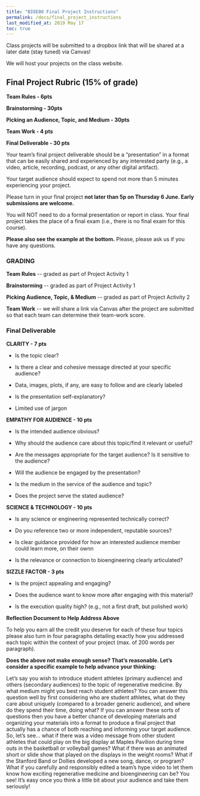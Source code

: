 ```yaml
---
title: "BIOE80 Final Project Instructions"
permalink: /docs/final_project_instructions
last_modified_at: 2019 May 17
toc: true
---
```


Class projects will be submitted to a dropbox link that will be shared at a later date (stay tuned) via Canvas! 

We will host your projects on the class website.

## Final Project Rubric (15% of grade)

**Team Rules - 6pts**

**Brainstorming - 30pts**

**Picking an Audience, Topic, and Medium - 30pts**

**Team Work - 4 pts**

**Final Deliverable - 30 pts**


Your team’s final project deliverable should be a “presentation” in a format that can be easily shared and experienced by any interested party (e.g., a video, article, recording, podcast, or any other digital artifact). 

Your target audience should expect to spend not more than 5 minutes experiencing your project. 

Please turn in your final project **not later than 5p on Thursday 6 June.  Early submissions are welcome.**

You will NOT need to do a formal presentation or report in class.   Your final project takes the place of a final exam (i.e., there is no final exam for this course).

**Please also see the example at the bottom.**  Please, please ask us if you have any questions.   


### GRADING

**Team Rules** -- graded as part of Project Activity 1

**Brainstorming** -- graded as part of Project Activity 1

**Picking Audience, Topic, & Medium** -- graded as part of Project Activity 2

**Team Work** -- we will share a link via Canvas after the project are submitted so that each team can determine their team-work score.


### Final Deliverable 

**CLARITY - 7 pts**

- Is the topic clear?

- Is there a clear and cohesive message directed at your specific audience? 

- Data, images, plots, if any, are easy to follow and are clearly labeled 

- Is the presentation self-explanatory?

- Limited use of jargon


**EMPATHY FOR AUDIENCE - 10 pts**

- Is the intended audience obvious?

- Why should the audience care about this topic/find it relevant or useful?

- Are the messages appropriate for the target audience? Is it sensitive to the audience? 

- Will the audience be engaged by the presentation? 

- Is the medium in the service of the audience and topic?

- Does the project serve the stated audience? 

**SCIENCE & TECHNOLOGY - 10 pts**

- Is any science or engineering represented technically correct?

- Do you reference two or more independent, reputable sources? 

- Is clear guidance provided for how an interested audience member could learn more, on their ownn

- Is the relevance or connection to bioengineering clearly articulated?

**SIZZLE FACTOR - 3 pts**

- Is the project appealing and engaging? 

- Does the audience want to know more after engaging with this material?

- Is the execution quality high? (e.g., not a first draft, but polished work)

**Reflection Document to Help Address Above**

To help you earn all the credit you deserve for each of these four topics please also turn in four paragraphs detailing exactly how you addressed each topic within the context of your project (max. of 200 words per paragraph).  

**Does the above not make enough sense?  That’s reasonable.  Let’s consider a specific example to help advance your thinking:**

Let’s say you wish to introduce student athletes (primary audience) and others (secondary audiences) to the topic of regenerative medicine.  By what medium might you best reach student athletes?  You can answer this question well by first considering who are student athletes, what do they care about uniquely (compared to a broader generic audience), and where do they spend their time, doing what?  If you can answer these sorts of questions then you have a better chance of developing materials and organizing your materials into a format to produce a final project that actually has a chance of both reaching and informing your target audience.  So, let’s see… what if there was a video message from other student athletes that could play on the big display at Maples Pavilion during time outs in the basketball or volleyball games?  What if there was an animated short or slide show that played on the displays in the weight rooms?  What if the Stanford Band or Dollies developed a new song, dance, or program?  What if you carefully and responsibly edited a team’s hype video to let them know how exciting regenerative medicine and bioengineering can be?  You see!  It’s easy once you think a little bit about your audience and take them seriously! 
